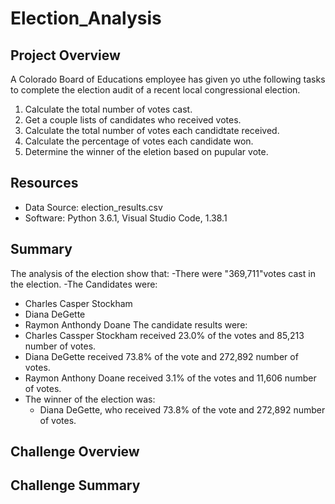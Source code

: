 # Election_Analysis

## Project Overview
A Colorado Board of Educations employee has given yo uthe following tasks to complete the election audit of a recent local congressional election.

1. Calculate the total number of votes cast.
2. Get a couple lists of candidates who received votes.
3. Calculate the total number of votes each candidtate received.
4. Calculate the percentage of votes each candidate won.
5. Determine the winner of the eletion based on pupular vote.

## Resources
- Data Source: election_results.csv
- Software: Python 3.6.1, Visual Studio Code, 1.38.1

## Summary
The analysis of the election show that:
-There were "369,711"votes cast in the election.
-The Candidates were:
  - Charles Casper Stockham
  - Diana DeGette
  - Raymon Anthondy Doane
 The candidate results were:
  - Charles Cassper Stockham received 23.0% of the votes and 85,213 number of votes.
  - Diana DeGette received 73.8% of the vote and 272,892 number of votes.
  - Raymon Anthony Doane received 3.1% of the votes and 11,606 number of votes.
- The winner of the election was:
  - Diana DeGette, who received 73.8% of the vote and 272,892 number of votes.

## Challenge Overview

## Challenge Summary
